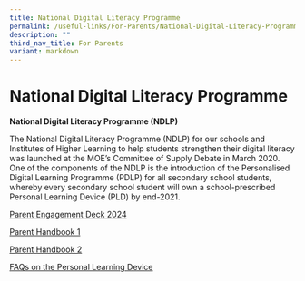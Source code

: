 ```yaml
---
title: National Digital Literacy Programme
permalink: /useful-links/For-Parents/National-Digital-Literacy-Programme/
description: ""
third_nav_title: For Parents
variant: markdown
---
```

National Digital Literacy Programme
===================================

<b>National Digital Literacy Programme (NDLP)</b>

The National Digital Literacy Programme (NDLP) for our schools and Institutes of Higher Learning to help students strengthen their digital literacy was launched at the MOE’s Committee of Supply Debate in March 2020. One of the components of the NDLP is the introduction of the Personalised Digital Learning Programme (PDLP) for all secondary school students, whereby every secondary school student will own a school-prescribed Personal Learning Device (PLD) by end-2021.

[Parent Engagement Deck 2024](/files/PDLP2024/IP1___Parent_Engagement_Deck_2024.pdf)

[Parent Handbook 1](/files/PDLP2024/IP2___Parent_Handbook__I__2024__YYSS_.pdf)

[Parent Handbook 2](/files/PDLP2024/IP3___Parent_Handbook__II__2024__YYSS_.pdf)

[FAQs on the Personal Learning Device](/files/PDLP2024/FAQs_on_the_Personal_Learning_Device_YYSS_.pdf)